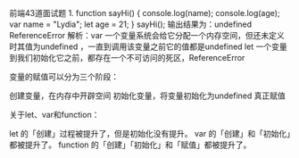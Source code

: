 前端43道面试题
1. 
  function sayHi() {
    console.log(name);
    console.log(age);
    var name = "Lydia";
    let age = 21;
}
sayHi();
输出结果为：undefined ReferenceError
解析：var 一个变量系统会给它分配一个内存空间，但还未定义时其值为undefined
，一直到调用该变量之前它的值都是undefined
let 一个变量到我们初始化它之前，都存在一个不可访问的死区，ReferenceError

变量的赋值可以分为三个阶段：

  创建变量，在内存中开辟空间
  初始化变量，将变量初始化为undefined
  真正赋值

关于let、var和function：

let 的「创建」过程被提升了，但是初始化没有提升。
var 的「创建」和「初始化」都被提升了。
function 的「创建」「初始化」和「赋值」都被提升了。
